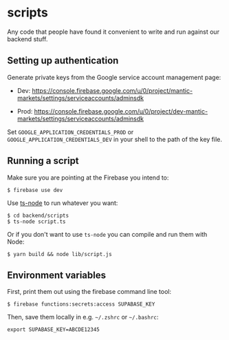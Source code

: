 # scripts

Any code that people have found it convenient to write and run against our backend stuff.

## Setting up authentication

Generate private keys from the Google service account management page:

- Dev: https://console.firebase.google.com/u/0/project/mantic-markets/settings/serviceaccounts/adminsdk

- Prod: https://console.firebase.google.com/u/0/project/dev-mantic-markets/settings/serviceaccounts/adminsdk

Set `GOOGLE_APPLICATION_CREDENTIALS_PROD` or `GOOGLE_APPLICATION_CREDENTIALS_DEV` in your shell to the path of the key file.

## Running a script

Make sure you are pointing at the Firebase you intend to:

```shell
$ firebase use dev
```

Use [ts-node](https://www.npmjs.com/package/ts-node) to run whatever you want:

```shell
$ cd backend/scripts
$ ts-node script.ts
```

Or if you don't want to use `ts-node` you can compile and run them with Node:

```shell
$ yarn build && node lib/script.js
```

## Environment variables

First, print them out using the firebase command line tool:

```shell
$ firebase functions:secrets:access SUPABASE_KEY
```

Then, save them locally in e.g. `~/.zshrc` or `~/.bashrc`:

```
export SUPABASE_KEY=ABCDE12345
```
